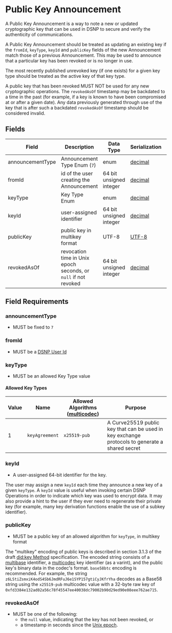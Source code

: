 # Public Key Announcement

A Public Key Announcement is a way to note a new or updated cryptographic key that can be used in DSNP to secure and verify the authenticity of communications.

A Public Key Announcement should be treated as updating an existing key if the `fromId`, `keyType`, `keyId` and `publicKey` fields of the new  Announcement match those of a previous Announcement.
This may be used to announce that a particular key has been revoked or is no longer in use.

The most recently published unrevoked key (if one exists) for a given key type should be treated as the active key of that key type.

A public key that has been revoked MUST NOT be used for any new cryptographic operations.
The `revokedAsOf` timestamp may be backdated to a time in the past (for example, if a key is known to have been compromised at or after a given date).
Any data previously generated through use of the key that is after such a backdated `revokedAsOf` timestamp should be considered invalid.

## Fields

| Field | Description | Data Type | Serialization | Parquet Type | Bloom Filter |
| ----- | ----------- | --------- | ------------- | ------------ | ------------ |
| announcementType | Announcement Type Enum (`7`) | enum | [decimal](../Serializations.md#decimal) | `INT32` | no |
| fromId | id of the user creating the Announcement | 64 bit unsigned integer | [decimal](../Serializations.md#decimal) | `UINT_64` | YES |
| keyType | Key Type Enum | enum | [decimal](../Serializations.md#decimal)  |`INT32` | YES |
| keyId | user-assigned identifier | 64 bit unsigned integer | [decimal](../Serializations.md#decimal)  |`UINT_64` | no |
| publicKey | public key in multikey format | UTF-8 | [UTF-8](https://datatracker.ietf.org/doc/html/rfc3629) | `UTF8` | no
| revokedAsOf | revocation time in Unix epoch seconds, or `null` if not revoked  | 64 bit unsigned integer | [decimal](../Serializations.md#decimal) | `UINT_64` | no |

## Field Requirements

### announcementType

- MUST be fixed to `7`

### fromId

- MUST be a [DSNP User Id](../Identifiers.md#dsnp-user-id)

### keyType

- MUST be an allowed Key Type value

#### Allowed Key Types

| Value | Name | Allowed Algorithms ([multicodec](https://github.com/multiformats/multicodec/blob/master/table.csv)) | Purpose |
| --- | --- | --- | --- |
| 1 | `keyAgreement` | `x25519-pub` | A Curve25519 public key that can be used in key exchange protocols to generate a shared secret |

### keyId

- A user-assigned 64-bit identifier for the key.

The user may assign a new `keyId` each time they announce a new key of a given `keyType`.
A `keyId` value is useful when invoking certain DSNP Operations in order to indicate which key was used to encrypt data.
It may also provide a hint to the user if they ever need to regenerate their private key (for example, many key derivation functions enable the use of a subkey identifier).

### publicKey

- MUST be a public key of an allowed algorithm for `keyType`, in multikey format

The "multikey" encoding of public keys is described in section 3.1.3 of the draft [did:key Method](https://w3c-ccg.github.io/did-method-key/#decode-public-key-algorithm) specification.
The encoded string consists of a [multibase](https://github.com/multiformats/multibase) identifier, a [multicodec](https://github.com/multiformats/multicodec/blob/master/table.csv) key identifier (as a varint), and the public key's binary data in the codec's format.
`base58btc` encoding is recommended.
For example, the string `z6LStiZsmxiK4odS4Sb6JmdRFuJ6e1SYP157gtiCyJKfrYha` decodes as a Base58 string using the `x25519-pub` multicodec value with a 32-byte raw key of `0xfd3384e132ad02a56c78f45547ee40038dc79002b90d29ed90e08eee762ae715`.

### revokedAsOf

- MUST be one of the following:
  - the `null` value, indicating that the key has not been revoked, or
  - a timestamp in seconds since the [Unix epoch](https://en.wikipedia.org/wiki/Unix_time).

